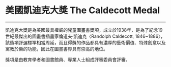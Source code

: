 # 美國凱迪克大獎 The Caldecott Medal
---
凱迪克大獎是為美國最具權威的兒童圖畫書獎項，成立於1938年，是為了紀念19世紀最傑出的圖畫書插畫家倫道夫‧凱迪克〈Randolph Caldecott, 1846~1886〉，該獎項評選標準相當周延，而且得獎的作品都具有濃厚的藝術價值、特殊創意以及寓教於樂的功能，因此在圖畫書界具有崇高的地位。

獎項是由教育學者和圖書館員、專業人士組成評審委員會評審。

